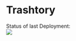 # Trashtory

Status of last Deployment:<br>
<img src="https://github.com/Teemytee/Trashtory/workflows/GAtest/badge.svg?branch=master"></br>
